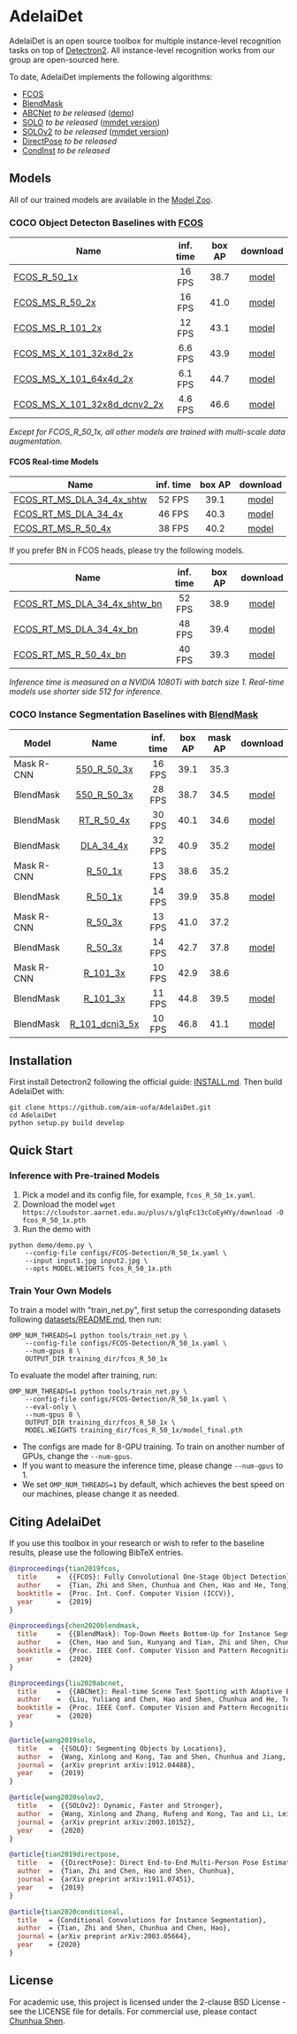 # AdelaiDet

AdelaiDet is an open source toolbox for multiple instance-level recognition tasks on top of [Detectron2](https://github.com/facebookresearch/detectron2).
All instance-level recognition works from our group are open-sourced here.

To date, AdelaiDet implements the following algorithms:

* [FCOS](https://arxiv.org/abs/1904.01355)
* [BlendMask](https://arxiv.org/abs/2001.00309)
* [ABCNet](https://arxiv.org/abs/2002.10200) _to be released_ ([demo](https://github.com/Yuliang-Liu/bezier_curve_text_spotting))
* [SOLO](https://arxiv.org/abs/1912.04488) _to be released_ ([mmdet version](https://github.com/WXinlong/SOLO))
* [SOLOv2](https://arxiv.org/abs/2003.10152) _to be released_ ([mmdet version](https://github.com/WXinlong/SOLO))
* [DirectPose](https://arxiv.org/abs/1911.07451) _to be released_
* [CondInst](https://arxiv.org/abs/2003.05664) _to be released_


## Models

All of our trained models are available in the [Model Zoo](MODEL_ZOO.md).

### COCO Object Detecton Baselines with [FCOS](https://arxiv.org/abs/1904.01355)

Name | inf. time | box AP | download
--- |:---:|:---:|:---:
[FCOS_R_50_1x](configs/FCOS-Detection/R_50_1x.yaml) | 16 FPS | 38.7 | [model](https://cloudstor.aarnet.edu.au/plus/s/glqFc13cCoEyHYy/download)
[FCOS_MS_R_50_2x](configs/FCOS-Detection/MS_R_50_2x.yaml) | 16 FPS | 41.0 | [model](https://cloudstor.aarnet.edu.au/plus/s/reA6HVaGX47yKGV/download)
[FCOS_MS_R_101_2x](configs/FCOS-Detection/MS_R_101_2x.yaml) | 12 FPS | 43.1 | [model](https://cloudstor.aarnet.edu.au/plus/s/M3UOT6JcyHy2QW1/download)
[FCOS_MS_X_101_32x8d_2x](configs/FCOS-Detection/MS_X_101_32x8d_2x.yaml) | 6.6 FPS | 43.9 | [model](https://cloudstor.aarnet.edu.au/plus/s/R7H00WeWKZG45pP/download)
[FCOS_MS_X_101_64x4d_2x](configs/FCOS-Detection/MS_X_101_64x4d_2x.yaml) | 6.1 FPS | 44.7 | [model](https://cloudstor.aarnet.edu.au/plus/s/XOLUCzqKYckNII7/download)
[FCOS_MS_X_101_32x8d_dcnv2_2x](configs/FCOS-Detection/MS_X_101_32x8d_2x_dcnv2.yaml) | 4.6 FPS | 46.6 | [model](https://cloudstor.aarnet.edu.au/plus/s/TDsnYK8OXDTrafF/download)

*Except for FCOS_R_50_1x, all other models are trained with multi-scale data augmentation.*

#### FCOS Real-time Models

Name | inf. time | box AP | download
--- |:---:|:---:|:---:
[FCOS_RT_MS_DLA_34_4x_shtw](configs/FCOS-Detection/FCOS_RT/MS_DLA_34_4x_syncbn_shared_towers.yaml) | 52 FPS | 39.1 | [model](https://cloudstor.aarnet.edu.au/plus/s/4vc3XwQezyhNvnB/download)
[FCOS_RT_MS_DLA_34_4x](configs/FCOS-Detection/FCOS_RT/MS_DLA_34_4x_syncbn.yaml) | 46 FPS | 40.3 | [model](https://cloudstor.aarnet.edu.au/plus/s/zNPNyTkizaOOsUQ/download)
[FCOS_RT_MS_R_50_4x](configs/FCOS-Detection/FCOS_RT/MS_R_50_4x_syncbn.yaml) | 38 FPS | 40.2 | [model](https://cloudstor.aarnet.edu.au/plus/s/TlnlXUr6lNNSyoZ/download)

If you prefer BN in FCOS heads, please try the following models.

Name | inf. time | box AP | download
--- |:---:|:---:|:---:
[FCOS_RT_MS_DLA_34_4x_shtw_bn](configs/FCOS-Detection/FCOS_RT/MS_DLA_34_4x_syncbn_shared_towers_bn_head.yaml) | 52 FPS | 38.9 | [model](https://cloudstor.aarnet.edu.au/plus/s/rdmHHSs4oCg7l7U/download)
[FCOS_RT_MS_DLA_34_4x_bn](configs/FCOS-Detection/FCOS_RT/MS_DLA_34_4x_syncbn_bn_head.yaml) | 48 FPS | 39.4 | [model](https://cloudstor.aarnet.edu.au/plus/s/T5httPVo1VndbD4/download)
[FCOS_RT_MS_R_50_4x_bn](configs/FCOS-Detection/FCOS_RT/MS_R_50_4x_syncbn_bn_head.yaml) | 40 FPS | 39.3 | [model](https://cloudstor.aarnet.edu.au/plus/s/dHNUNs0YxVhZAmg/download)

*Inference time is measured on a NVIDIA 1080Ti with batch size 1. Real-time models use shorter side 512 for inference.*

### COCO Instance Segmentation Baselines with [BlendMask](https://arxiv.org/abs/2001.00309)

Model | Name |inf. time | box AP | mask AP | download
--- |:---:|:---:|:---:|:---:|:---:
Mask R-CNN | [550_R_50_3x](configs/RCNN/550_R_50_FPN_3x.yaml) | 16 FPS | 39.1 | 35.3 |
BlendMask | [550_R_50_3x](configs/BlendMask/550_R_50_3x.yaml) | 28 FPS | 38.7 | 34.5 | [model](https://cloudstor.aarnet.edu.au/plus/s/R3Qintf7N8UCiIt/download)
BlendMask | [RT_R_50_4x](configs/BlendMask/RT_R_50_4x.yaml) | 30 FPS | 40.1 | 34.6 | [model](https://cloudstor.aarnet.edu.au/plus/s/fmmciLkyaOoY1Tc/download)
BlendMask | [DLA_34_4x](configs/BlendMask/DLA_34_syncbn_4x.yaml) | 32 FPS | 40.9 | 35.2 | [model](https://cloudstor.aarnet.edu.au/plus/s/Lx94rWNnZ8TRd2Y/download)
Mask R-CNN | [R_50_1x](https://github.com/facebookresearch/detectron2/blob/master/configs/COCO-InstanceSegmentation/mask_rcnn_R_50_FPN_1x.yaml) | 13 FPS | 38.6 | 35.2 |
BlendMask | [R_50_1x](configs/BlendMask/R_50_1x.yaml) | 14 FPS | 39.9 | 35.8 | [model](https://cloudstor.aarnet.edu.au/plus/s/zoxXPnr6Hw3OJgK/download)
Mask R-CNN | [R_50_3x](https://github.com/facebookresearch/detectron2/blob/master/configs/COCO-InstanceSegmentation/mask_rcnn_R_50_FPN_3x.yaml) | 13 FPS | 41.0 | 37.2 | 
BlendMask | [R_50_3x](configs/BlendMask/R_50_3x.yaml) | 14 FPS | 42.7 | 37.8 | [model](https://cloudstor.aarnet.edu.au/plus/s/ZnaInHFEKst6mvg/download)
Mask R-CNN | [R_101_3x](https://github.com/facebookresearch/detectron2/blob/master/configs/COCO-InstanceSegmentation/mask_rcnn_R_101_FPN_3x.yaml) | 10 FPS | 42.9 | 38.6 |
BlendMask | [R_101_3x](configs/BlendMask/R_101_3x.yaml) | 11 FPS | 44.8 | 39.5 | [model](https://cloudstor.aarnet.edu.au/plus/s/e4fXrliAcMtyEBy/download)
BlendMask | [R_101_dcni3_5x](configs/BlendMask/R_101_dcni3_5x.yaml) | 10 FPS | 46.8 | 41.1 | [model](https://cloudstor.aarnet.edu.au/plus/s/vbnKnQtaGlw8TKv/download)

## Installation

First install Detectron2 following the official guide: [INSTALL.md](https://github.com/facebookresearch/detectron2/blob/master/INSTALL.md). Then build AdelaiDet with:
```
git clone https://github.com/aim-uofa/AdelaiDet.git
cd AdelaiDet
python setup.py build develop
```

## Quick Start

### Inference with Pre-trained Models

1. Pick a model and its config file, for example, `fcos_R_50_1x.yaml`.
2. Download the model `wget https://cloudstor.aarnet.edu.au/plus/s/glqFc13cCoEyHYy/download -O fcos_R_50_1x.pth`
3. Run the demo with
```
python demo/demo.py \
    --config-file configs/FCOS-Detection/R_50_1x.yaml \
    --input input1.jpg input2.jpg \
    --opts MODEL.WEIGHTS fcos_R_50_1x.pth
```

### Train Your Own Models

To train a model with "train_net.py", first
setup the corresponding datasets following
[datasets/README.md](https://github.com/facebookresearch/detectron2/blob/master/datasets/README.md),
then run:

```
OMP_NUM_THREADS=1 python tools/train_net.py \
    --config-file configs/FCOS-Detection/R_50_1x.yaml \
    --num-gpus 8 \
    OUTPUT_DIR training_dir/fcos_R_50_1x
```
To evaluate the model after training, run:

```
OMP_NUM_THREADS=1 python tools/train_net.py \
    --config-file configs/FCOS-Detection/R_50_1x.yaml \
    --eval-only \
    --num-gpus 8 \
    OUTPUT_DIR training_dir/fcos_R_50_1x \
    MODEL.WEIGHTS training_dir/fcos_R_50_1x/model_final.pth
```

- The configs are made for 8-GPU training. To train on another number of GPUs, change the `--num-gpus`.
- If you want to measure the inference time, please change `--num-gpus` to 1.
- We set `OMP_NUM_THREADS=1` by default, which achieves the best speed on our machines, please change it as needed.


## Citing AdelaiDet

If you use this toolbox in your research or wish to refer to the baseline results, please use the following BibTeX entries.

```BibTeX
@inproceedings{tian2019fcos,
  title     =  {{FCOS}: Fully Convolutional One-Stage Object Detection},
  author    =  {Tian, Zhi and Shen, Chunhua and Chen, Hao and He, Tong},
  booktitle =  {Proc. Int. Conf. Computer Vision (ICCV)},
  year      =  {2019}
}

@inproceedings{chen2020blendmask,
  title     =  {{BlendMask}: Top-Down Meets Bottom-Up for Instance Segmentation},
  author    =  {Chen, Hao and Sun, Kunyang and Tian, Zhi and Shen, Chunhua and Huang, Yongming and Yan, Youliang},
  booktitle =  {Proc. IEEE Conf. Computer Vision and Pattern Recognition (CVPR)},
  year      =  {2020}
}

@inproceedings{liu2020abcnet,
  title     =  {{ABCNet}: Real-time Scene Text Spotting with Adaptive Bezier-Curve Network},
  author    =  {Liu, Yuliang and Chen, Hao and Shen, Chunhua and He, Tong and Jin, Lianwen and Wang, Liangwei},
  booktitle =  {Proc. IEEE Conf. Computer Vision and Pattern Recognition (CVPR)},
  year      =  {2020}
}

@article{wang2019solo,
  title   =  {{SOLO}: Segmenting Objects by Locations},
  author  =  {Wang, Xinlong and Kong, Tao and Shen, Chunhua and Jiang, Yuning and Li, Lei},
  journal =  {arXiv preprint arXiv:1912.04488},
  year    =  {2019}
}

@article{wang2020solov2,
  title   =  {{SOLOv2}: Dynamic, Faster and Stronger},
  author  =  {Wang, Xinlong and Zhang, Rufeng and Kong, Tao and Li, Lei and Shen, Chunhua},
  journal =  {arXiv preprint arXiv:2003.10152},
  year    =  {2020}
}

@article{tian2019directpose,
  title   =  {{DirectPose}: Direct End-to-End Multi-Person Pose Estimation},
  author  =  {Tian, Zhi and Chen, Hao and Shen, Chunhua},
  journal =  {arXiv preprint arXiv:1911.07451},
  year    =  {2019}
}

@article{tian2020conditional,
  title   = {Conditional Convolutions for Instance Segmentation},
  author  = {Tian, Zhi and Shen, Chunhua and Chen, Hao},
  journal = {arXiv preprint arXiv:2003.05664},
  year    = {2020}
}
```

## License

For academic use, this project is licensed under the 2-clause BSD License - see the LICENSE file for details. For commercial use, please contact [Chunhua Shen](https://cs.adelaide.edu.au/~chhshen/).
